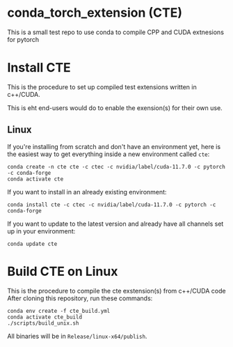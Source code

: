 # conda_torch_extension (CTE)
This is a small test repo to use conda to compile CPP and CUDA extnesions for pytorch

# Install CTE
This is the procedure to set up compiled test extensions written in c++/CUDA.

This is eht end-users would do to enable the exension(s) for their own use.

## Linux

If you're installing from scratch and don't have an environment yet, here is the easiest way to get everything inside a new environment called `cte`:
```
conda create -n cte cte -c ctec -c nvidia/label/cuda-11.7.0 -c pytorch -c conda-forge
conda activate cte  
```

If you want to install in an already existing environment:
```
conda install cte -c ctec -c nvidia/label/cuda-11.7.0 -c pytorch -c conda-forge
```

If you want to update to the latest version and already have all channels set up in your environment:
```
conda update cte
```

# Build CTE on Linux

This is the procedure to compile the cte exstension(s) from c++/CUDA code
After cloning this repository, run these commands:
```
conda env create -f cte_build.yml
conda activate cte_build
./scripts/build_unix.sh
```
All binaries will be in `Release/linux-x64/publish`.
